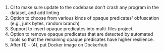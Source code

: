 1. CI to make sure update to the codebase don't crash any program in the dataset, and add linting
2. Option to choose from various kinds of opaque predicates' obfuscation (e.g., junk bytes, random branch)
3. Support to insert opaque predicates into multi-files project.
4. Option to remove opaque predicates that are detected by automated tools so that the remaining opaque predicates have higher resilience.
5. After (1) - (4), put Docker image on Dockerhub
